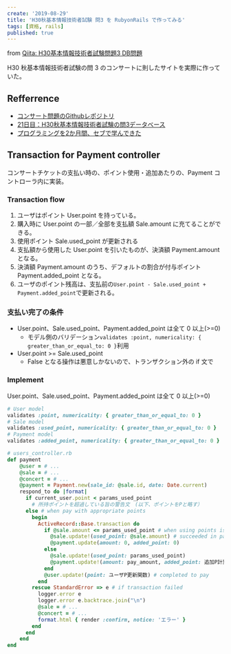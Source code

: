 ```yaml
---
create: '2019-08-29'
title: 'H30秋基本情報技術者試験 問3 を RubyonRails で作ってみる'
tags: [資格, rails]
published: true
---
```


from [Qiita: H30基本情報技術者試験問題3 DB問題](https://qiita.com/OriverK/items/4e71ebd81a6ef372dcf9)

H30 秋基本情報技術者試験の問 3 のコンサートに則したサイトを実際に作っていた。

## Refferrence

- [コンサート問題のGithubレポジトリ](https://github.com/oriverk/ConcertTicket)
- [21日目：H30秋基本情報技術者試験の問3データベース](https://qiita.com/OriverK/items/6efe454be2d6be84ceb5)
- [プログラミングを2か月間、セブで学んできた](https://qiita.com/OriverK/items/30d8941c7799c9aa6dfd)

## Transaction for Payment controller

コンサートチケットの支払い時の、ポイント使用・追加あたりの、Payment コントローラ内に実装。

### Transaction flow

1. ユーザはポイント User.point を持っている。
2. 購入時に User.point の一部／全部を支払額 Sale.amount に充てることができる。
3. 使用ポイント Sale.used_point が更新される
4. 支払額から使用した User.point を引いたものが、決済額 Payment.amount となる。
5. 決済額 Payment.amount のうち、デフォルトの割合が付与ポイント Payment.added_point となる。
6. ユーザのポイント残高は、支払前の`User.point - Sale.used_point + Payment.added_point`で更新される。

### 支払い完了の条件

- User.point、Sale.used_point、Payment.added_point は全て 0 以上(>=0)
  - モデル側のバリデーション`validates :point, numericality: { greater_than_or_equal_to: 0 }`利用
- User.point >= Sale.used_point
  - False となる操作は悪意しかないので、トランザクション外の if 文で

### Implement

 User.point、Sale.used_point、Payment.added_point は全て 0 以上(>=0)

```rb
# User model
validates :point, numericality: { greater_than_or_equal_to: 0 }
# Sale model
validates :used_point, numericality: { greater_than_or_equal_to: 0 }
# Payment model
validates :added_point, numericality: { greater_than_or_equal_to: 0 }
```

```rb
# users_controller.rb
def payment
    @user = # ...
    @sale = # ...
    @concert = # ...
    @payment = Payment.new(sale_id: @sale.id, date: Date.current)
    respond_to do |format|
      if current_user.point < params_used_point 
        # 所持ポイントを超過している旨の警告文　(以下、ポイントをPと略す）
      else # when pay with appropriate points
        begin
          ActiveRecord::Base.transaction do
            if @sale.amount <= params_used_point # when using points is over sale price
              @sale.update!(used_point: @sale.amount) # succeeded in paying
              @payment.update(amount: 0, added_point: 0) 
            else
              @sale.update!(used_point: params_used_point)
              @payment.update!(amount: pay_amount, added_point: 追加P計算関数)
            end
            @user.update!(point: ユーザP更新関数) # completed to pay
          end
        rescue StandardError => e # if transaction failed
          logger.error e
          logger.error e.backtrace.join("\n")
          @sale = # ...
          @concert = # ...
          format.html { render :confirm, notice: 'エラー' }
        end
      end
    end
end
```
